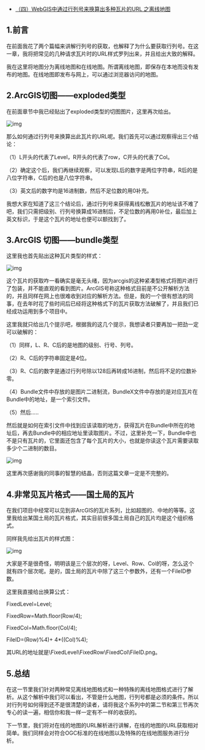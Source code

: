 - [（四）WebGIS中通过行列号来换算出多种瓦片的URL 之离线地图](https://www.cnblogs.com/naaoveGIS/p/3903270.html)

## 1.前言

在前面我花了两个篇幅来讲解行列号的获取，也解释了为什么要获取行列号。在这一章，我将把常见的几种请求瓦片时的URL样式罗列出来，并且给出大致的解释。

我在这里将地图分为离线地图和在线地图。所谓离线地图，即保存在本地而没有发布的地图。在线地图即发布与网上，可以通过浏览器访问的地图。

## 2.ArcGIS切图——exploded类型

在前面章节中我已经贴出了exploded类型的切图图片，这里再次给出。

 ![img](https://images0.cnblogs.com/i/656746/201408/101938210531427.jpg)

那么如何通过行列号来换算出此瓦片的URL呢。我们首先可以通过观察得出三个结论：

（1）L开头的代表了Level，R开头的代表了row，C开头的代表了Col。

（2）确定这个后，我们再继续观察，可以发现L后的数字是两位字符串，R后的是八位字符串，C后的也是八位字符串。

（3）英文后的数字均是16进制数，然后不足位数的用0补充。

我想大家在知道了这三个结论后，通过行列号来获得离线松散瓦片的地址该不难了吧，我们只需把级别、行列号换算成16进制后，不足位数的再用0补位，最后加上英文标识，于是这个瓦片的地址也便可以额找到了。

## 3.ArcGIS 切图——bundle类型

这里我也首先贴出这种瓦片类型的样式：

 ![img](https://images0.cnblogs.com/i/656746/201408/101938304122318.png)

这个瓦片的获取咋一看确实是毫无头绪，因为arcgis的这种紧凑型格式将图片进行了包装，并不能直观的看到图片。ArcGIS号称这种格式目前是不公开解析方法的，并且同样在网上也很难收到对应的解析方法。但是，我的一个很有想法的同事，在去年时花了些时间后已经将这种格式下的瓦片获取方法破解了，并且我们已经成功运用到多个项目中。

这里我就只给出几个提示吧，根据我的这几个提示，我想读者只要再加一把劲一定可以破解的：

（1）同样，L、R、C后的是地图的级别、行号、列号。

（2）R、C后的字符串固定是4位。

（3）R、C后的数字是通过行列号除以128后再转成16进制，然后将不足的位数补零。

（4）Bundle文件中存放的是图片二进制流，BundleX文件中存放的是对应瓦片在Bundle中的地址，是一个索引文件。

（5）然后…..

然后就是如何在索引文件中找到应该读取的地方，获得瓦片在Bundle中所在的地址后，再去Bundle中的相应地址里读取图片。不过，这里补充一下，Bundle中也不是只有瓦片的，它里面还包含了每个瓦片的大小，也就是你读这个瓦片需要读取多少个二进制的数目。

 ![img](https://images0.cnblogs.com/i/656746/201408/101938481475103.png)

这里再次感谢我的同事的智慧的结晶，否则这篇文章一定是不完整的。

## 4.非常见瓦片格式——国土局的瓦片

在我们项目中经常可以见到非ArcGIS的瓦片系列，比如超图的、中地的等等。这里我给出某国土局的瓦片格式，其实目前很多国土局自己的瓦片均是这个组织格式。

同样我先给出瓦片的样式图：

 ![img](https://images0.cnblogs.com/i/656746/201408/101938591477997.png)

大家是不是很奇怪，明明该是三个层次的呀，Level、Row、Col的呀，怎么这个就有四个层次呢。是的，国土局的瓦片中除了这三个参数外，还有一个FileID参数。

这里我直接给出换算公式：

FixedLevel=Level;

FixedRow=Math.floor(Row/4);

FixedCol=Math.floor(Col/4);

FileID=(Row)%4)+ 4*((Col)%4);

其URL的地址就是\FixedLevel\FixedRow\FixedCol\FileID.png。

## 5.总结

在这一节里我们针对两种常见离线地图格式和一种特殊的离线地图格式进行了解析。从这个解析中我们可以看出，不管是什么地图，行列号都是必须的条件。所以对行列号如何得到还不是很清楚的读者，请将我这个系列中的第二节和第三节再次专心的读一遍，相信你和我一样一定有不一样的收获的。

下一节里，我们将对在线的地图的URL解析进行讲解，在线的地图的URL获取相对简单。我们同样会对符合OGC标准的在线地图以及特殊的在线地图服务进行分析。